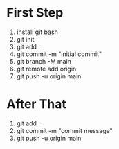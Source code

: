 # First Step
1. install git bash 
2. git init
3. git add .
4. git commit -m "initial commit"
5. git branch -M main
6. git remote add origin <repository URL>
7. git push -u origin main

# After That
1. git add .
2. git commit -m "commit message"
3. git push -u origin main
